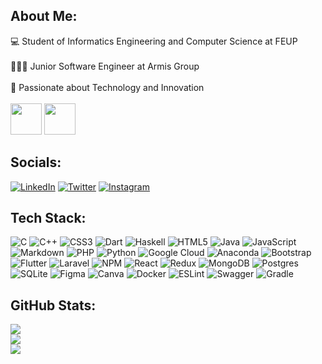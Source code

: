 ## About Me:
<div>💻 Student of Informatics Engineering and Computer Science at FEUP</div><br>
<div>👨🏻‍💻 Junior Software Engineer at Armis Group</div><br>
<div>🚀 Passionate about Technology and Innovation</div>
<br>
<div class="row">
  <img src="https://talentportugal.com/wp-content/uploads/2019/06/armis_group_emprego_estagio_candidatura_espontanea_recrutamento_oportunidades_trabalho_talent_portugal_logo.jpeg" width="50px" height="50px">
  <img src="https://ni.fe.up.pt/favicon.ico" width="50px" height="50px">
</div>

## Socials:
[![LinkedIn](https://img.shields.io/badge/LinkedIn-%230077B5.svg?logo=linkedin&logoColor=white)](https://linkedin.com/in/diogo-fonte-05063922b)
[![Twitter](https://img.shields.io/badge/Twitter-%231DA1F2.svg?logo=Twitter&logoColor=white)](https://twitter.com/@diogo_fonte_)
[![Instagram](https://img.shields.io/badge/Instagram-%23E4405F.svg?logo=Instagram&logoColor=white)](https://instagram.com/diogo_fonte_)

## Tech Stack:
![C](https://img.shields.io/badge/c-%2300599C.svg?style=flat&logo=c&logoColor=white) ![C++](https://img.shields.io/badge/c++-%2300599C.svg?style=flat&logo=c%2B%2B&logoColor=white) ![CSS3](https://img.shields.io/badge/css3-%231572B6.svg?style=flat&logo=css3&logoColor=white) ![Dart](https://img.shields.io/badge/dart-%230175C2.svg?style=flat&logo=dart&logoColor=white) ![Haskell](https://img.shields.io/badge/Haskell-5e5086?style=flat&logo=haskell&logoColor=white) ![HTML5](https://img.shields.io/badge/html5-%23E34F26.svg?style=flat&logo=html5&logoColor=white) ![Java](https://img.shields.io/badge/java-%23ED8B00.svg?style=flat&logo=java&logoColor=white) ![JavaScript](https://img.shields.io/badge/javascript-%23323330.svg?style=flat&logo=javascript&logoColor=%23F7DF1E) ![Markdown](https://img.shields.io/badge/markdown-%23000000.svg?style=flat&logo=markdown&logoColor=white) ![PHP](https://img.shields.io/badge/php-%23777BB4.svg?style=flat&logo=php&logoColor=white) ![Python](https://img.shields.io/badge/python-3670A0?style=flat&logo=python&logoColor=ffdd54) ![Google Cloud](https://img.shields.io/badge/Google%20Cloud-%234285F4.svg?style=flat&logo=google-cloud&logoColor=white) ![Anaconda](https://img.shields.io/badge/Anaconda-%2344A833.svg?style=flat&logo=anaconda&logoColor=white) ![Bootstrap](https://img.shields.io/badge/bootstrap-%23563D7C.svg?style=flat&logo=bootstrap&logoColor=white) ![Flutter](https://img.shields.io/badge/Flutter-%2302569B.svg?style=flat&logo=Flutter&logoColor=white) ![Laravel](https://img.shields.io/badge/laravel-%23FF2D20.svg?style=flat&logo=laravel&logoColor=white) ![NPM](https://img.shields.io/badge/NPM-%23000000.svg?style=flat&logo=npm&logoColor=white) ![React](https://img.shields.io/badge/react-%2320232a.svg?style=flat&logo=react&logoColor=%2361DAFB) ![Redux](https://img.shields.io/badge/redux-%23593d88.svg?style=flat&logo=redux&logoColor=white) ![MongoDB](https://img.shields.io/badge/MongoDB-%234ea94b.svg?style=flat&logo=mongodb&logoColor=white) ![Postgres](https://img.shields.io/badge/postgres-%23316192.svg?style=flat&logo=postgresql&logoColor=white) ![SQLite](https://img.shields.io/badge/sqlite-%2307405e.svg?style=flat&logo=sqlite&logoColor=white) 	![Figma](https://img.shields.io/badge/figma-%23F24E1E.svg?style=flat&logo=figma&logoColor=white) ![Canva](https://img.shields.io/badge/Canva-%2300C4CC.svg?style=flat&logo=Canva&logoColor=white) ![Docker](https://img.shields.io/badge/docker-%230db7ed.svg?style=flat&logo=docker&logoColor=white) ![ESLint](https://img.shields.io/badge/ESLint-4B3263?style=flat&logo=eslint&logoColor=white) ![Swagger](https://img.shields.io/badge/-Swagger-%23Clojure?style=flat&logo=swagger&logoColor=white) ![Gradle](https://img.shields.io/badge/Gradle-02303A.svg?style=flat&logo=Gradle&logoColor=white)

## GitHub Stats:
![](https://github-readme-stats.vercel.app/api?username=diogofonte&theme=react&hide_border=true&include_all_commits=false&count_private=true)<br/>
![](https://github-readme-streak-stats.herokuapp.com/?user=diogofonte&theme=react&hide_border=true)<br/>
![](https://github-readme-stats.vercel.app/api/top-langs/?username=diogofonte&theme=react&hide_border=true&include_all_commits=false&count_private=true&layout=compact)
